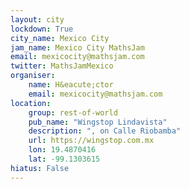 ```yaml
---
layout: city                                           
lockdown: True
city_name: Mexico City                                                                
jam_name: Mexico City MathsJam
email: mexicocity@mathsjam.com
twitter: MathsJamMexico
organiser:
    name: H&eacute;ctor
    email: mexicocity@mathsjam.com
location:
    group: rest-of-world
    pub_name: "Wingstop Lindavista"
    description: ", on Calle Riobamba"
    url: https://wingstop.com.mx
    lon: 19.4870416
    lat: -99.1303615
hiatus: False
---
```


